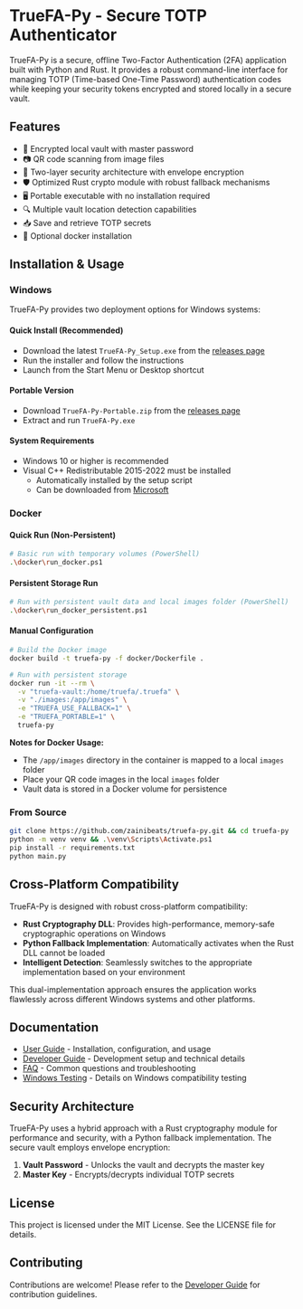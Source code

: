 # TrueFA-Py - Secure TOTP Authenticator

TrueFA-Py is a secure, offline Two-Factor Authentication (2FA) application built with Python and Rust. It provides a robust command-line interface for managing TOTP (Time-based One-Time Password) authentication codes while keeping your security tokens encrypted and stored locally in a secure vault.

## Features

- 🔑 Encrypted local vault with master password
- 📷 QR code scanning from image files
- 🔐 Two-layer security architecture with envelope encryption
- 🛡️ Optimized Rust crypto module with robust fallback mechanisms
- 🖥️ Portable executable with no installation required
- 🔍 Multiple vault location detection capabilities
- 📥 Save and retrieve TOTP secrets
- 🐳 Optional docker installation

## Installation & Usage

### Windows

TrueFA-Py provides two deployment options for Windows systems:

#### Quick Install (Recommended)
- Download the latest `TrueFA-Py_Setup.exe` from the [releases page](https://github.com/zainibeats/truefa-py/releases)
- Run the installer and follow the instructions
- Launch from the Start Menu or Desktop shortcut

#### Portable Version
- Download `TrueFA-Py-Portable.zip` from the [releases page](https://github.com/zainibeats/truefa-py/releases)
- Extract and run `TrueFA-Py.exe`

#### System Requirements
- Windows 10 or higher is recommended
- Visual C++ Redistributable 2015-2022 must be installed 
  - Automatically installed by the setup script
  - Can be downloaded from [Microsoft](https://aka.ms/vs/17/release/vc_redist.x64.exe)

### Docker

#### Quick Run (Non-Persistent)
```bash
# Basic run with temporary volumes (PowerShell)
.\docker\run_docker.ps1
```

#### Persistent Storage Run
```bash
# Run with persistent vault data and local images folder (PowerShell)
.\docker\run_docker_persistent.ps1
```

#### Manual Configuration
```bash
# Build the Docker image
docker build -t truefa-py -f docker/Dockerfile .

# Run with persistent storage
docker run -it --rm \
  -v "truefa-vault:/home/truefa/.truefa" \
  -v "./images:/app/images" \
  -e "TRUEFA_USE_FALLBACK=1" \
  -e "TRUEFA_PORTABLE=1" \
  truefa-py
```

**Notes for Docker Usage:**
- The `/app/images` directory in the container is mapped to a local `images` folder
- Place your QR code images in the local `images` folder
- Vault data is stored in a Docker volume for persistence

### From Source
```bash
git clone https://github.com/zainibeats/truefa-py.git && cd truefa-py
python -m venv venv && .\venv\Scripts\Activate.ps1
pip install -r requirements.txt
python main.py
```

## Cross-Platform Compatibility

TrueFA-Py is designed with robust cross-platform compatibility:

- **Rust Cryptography DLL**: Provides high-performance, memory-safe cryptographic operations on Windows
- **Python Fallback Implementation**: Automatically activates when the Rust DLL cannot be loaded
- **Intelligent Detection**: Seamlessly switches to the appropriate implementation based on your environment

This dual-implementation approach ensures the application works flawlessly across different Windows systems and other platforms.

## Documentation

- [User Guide](docs/USER_GUIDE.md) - Installation, configuration, and usage
- [Developer Guide](docs/DEVELOPER_GUIDE.md) - Development setup and technical details
- [FAQ](docs/FAQ.md) - Common questions and troubleshooting
- [Windows Testing](docs/WINDOWS_TESTING.md) - Details on Windows compatibility testing

## Security Architecture

TrueFA-Py uses a hybrid approach with a Rust cryptography module for performance and security, with a Python fallback implementation. The secure vault employs envelope encryption:

1. **Vault Password** - Unlocks the vault and decrypts the master key
2. **Master Key** - Encrypts/decrypts individual TOTP secrets

## License

This project is licensed under the MIT License. See the LICENSE file for details.

## Contributing

Contributions are welcome! Please refer to the [Developer Guide](docs/DEVELOPER_GUIDE.md) for contribution guidelines.
